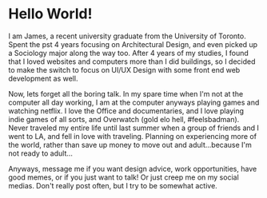# Hello World!

I am James, a recent university graduate from the University of Toronto. Spent the pst 4 years focusing on Architectural Design, and even picked up a Sociology major along the way too. After 4 years of my studies, I found that I loved websites and computers more than I did buildings, so I decided to make the switch to focus on UI/UX Design with some front end web development as well. 

Now, lets forget all the boring talk. In my spare time when I'm not at the computer all day working, I am at the computer anyways playing games and watching netflix. I love the Office and documentaries, and I love playing indie games of all sorts, and Overwatch (gold elo hell, #feelsbadman). Never traveled my entire life until last summer when a group of friends and I went to LA, and fell in love with traveling. Planning on experiencing more of the world, rather than save up money to move out and adult...because I'm not ready to adult...

Anyways, message me if you want design advice, work opportunities, have good memes, or if you just want to talk! Or just creep me on my social medias. Don't really post often, but I try to be somewhat active. 
